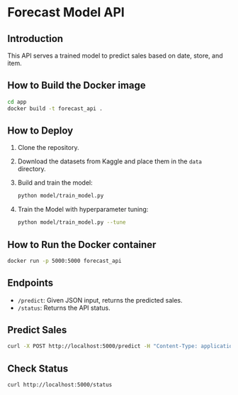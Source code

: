 # Forecast Model API

## Introduction
This API serves a trained model to predict sales based on date, store, and item.

## How to Build the Docker image
   ```sh
   cd app
   docker build -t forecast_api .
   ```
## How to Deploy

1. Clone the repository.
2. Download the datasets from Kaggle and place them in the `data` directory.
3. Build and train the model:

   ```sh
   python model/train_model.py
   ```
4. Train the Model with hyperparameter tuning:

   ```sh
   python model/train_model.py --tune
   ```

## How to Run the Docker container
   ```sh
   docker run -p 5000:5000 forecast_api
   ```

## Endpoints

- `/predict`: Given JSON input, returns the predicted sales.
- `/status`: Returns the API status.

## Predict Sales
   ```sh
   curl -X POST http://localhost:5000/predict -H "Content-Type: application/json" -d '{"date": "2013-01-01", "store": 1, "item": 1}'
   ```

## Check Status
   ```sh
   curl http://localhost:5000/status
   ```